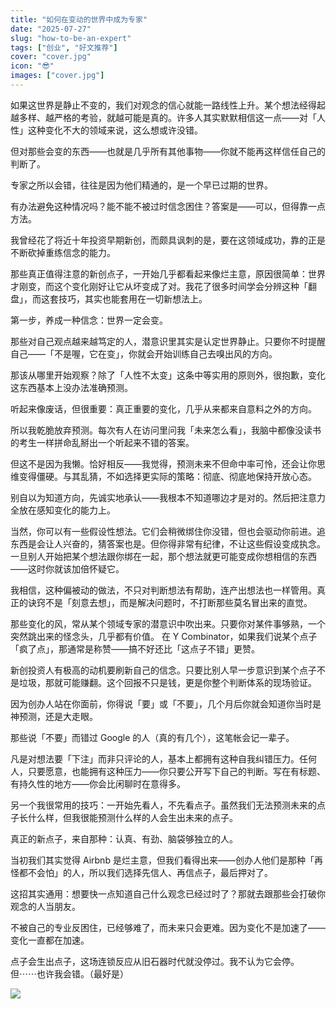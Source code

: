 ```yaml
---
title: "如何在变动的世界中成为专家"
date: "2025-07-27"
slug: "how-to-be-an-expert"
tags: ["创业", "好文推荐"]
cover: "cover.jpg"
icon: "😎"
images: ["cover.jpg"]
---
```

如果这世界是静止不变的，我们对观念的信心就能一路线性上升。某个想法经得起越多样、越严格的考验，就越可能是真的。许多人其实默默相信这一点——对「人性」这种变化不大的领域来说，这么想或许没错。



但对那些会变的东西——也就是几乎所有其他事物——你就不能再这样信任自己的判断了。



专家之所以会错，往往是因为他们精通的，是一个早已过期的世界。



有办法避免这种情况吗？能不能不被过时信念困住？答案是——可以，但得靠一点方法。



我曾经花了将近十年投资早期新创，而颇具讽刺的是，要在这领域成功，靠的正是不断砍掉重练信念的能力。



那些真正值得注意的新创点子，一开始几乎都看起来像烂主意，原因很简单：世界才刚变，而这个变化刚好让它从坏变成了对。我花了很多时间学会分辨这种「翻盘」，而这套技巧，其实也能套用在一切新想法上。



第一步，养成一种信念：世界一定会变。



那些对自己观点越来越笃定的人，潜意识里其实是认定世界静止。只要你不时提醒自己——「不是喔，它在变」，你就会开始训练自己去嗅出风的方向。



那该从哪里开始观察？除了「人性不太变」这条中等实用的原则外，很抱歉，变化这东西基本上没办法准确预测。



听起来像废话，但很重要：真正重要的变化，几乎从来都来自意料之外的方向。



所以我乾脆放弃预测。每次有人在访问里问我「未来怎么看」，我脑中都像没读书的考生一样拼命乱掰出一个听起来不错的答案。



但这不是因为我懒。恰好相反——我觉得，预测未来不但命中率可怜，还会让你思维变得僵硬。与其乱猜，不如选择更实际的策略：彻底、彻底地保持开放心态。



别自以为知道方向，先诚实地承认——我根本不知道哪边才是对的。然后把注意力全放在感知变化的能力上。



当然，你可以有一些假设性想法。它们会稍微绑住你没错，但也会驱动你前进。追东西是会让人兴奋的，猜答案也是。但你得非常有纪律，不让这些假设变成执念。
一旦别人开始把某个想法跟你绑在一起，那个想法就更可能变成你想相信的东西——这时你就该加倍怀疑它。



我相信，这种偏被动的做法，不只对判断想法有帮助，连产出想法也一样管用。真正的诀窍不是「刻意去想」，而是解决问题时，不打断那些莫名冒出来的直觉。



那些变化的风，常从某个领域专家的潜意识中吹出来。只要你对某件事够熟，一个突然跳出来的怪念头，几乎都有价值。
在 Y Combinator，如果我们说某个点子「疯了点」，那通常是称赞——搞不好还比「这点子不错」更赞。



新创投资人有极高的动机要刷新自己的信念。只要比别人早一步意识到某个点子不是垃圾，那就可能赚翻。这个回报不只是钱，更是你整个判断体系的现场验证。



因为创办人站在你面前，你得说「要」或「不要」，几个月后你就会知道你当时是神预测，还是大走眼。



那些说「不要」而错过 Google 的人（真的有几个），这笔帐会记一辈子。



凡是对想法要「下注」而非只评论的人，基本上都拥有这种自我纠错压力。任何人，只要愿意，也能拥有这种压力——你只要公开写下自己的判断。写在有标题、有持久性的地方——你会比闲聊时在意得多。



另一个我很常用的技巧：一开始先看人，不先看点子。虽然我们无法预测未来的点子长什么样，但我很能预测什么样的人会生出未来的点子。



真正的新点子，来自那种：认真、有劲、脑袋够独立的人。



当初我们其实觉得 Airbnb 是烂主意，但我们看得出来——创办人他们是那种「再怪都不会怕」的人，所以我们选择先信人、再信点子，最后押对了。



这招其实通用：想要快一点知道自己什么观念已经过时了？那就去跟那些会打破你观念的人当朋友。



不被自己的专业反困住，已经够难了，而未来只会更难。因为变化不是加速了——变化一直都在加速。



点子会生出点子，这场连锁反应从旧石器时代就没停过。我不认为它会停。
但⋯⋯也许我会错。（最好是）




![](https://prod-files-secure.s3.us-west-2.amazonaws.com/112d0858-5090-4d34-a606-b75eb8d65fd2/46476355-9cf3-4e99-9b7a-3531bc426380/1000202064.png?X-Amz-Algorithm=AWS4-HMAC-SHA256&X-Amz-Content-Sha256=UNSIGNED-PAYLOAD&X-Amz-Credential=ASIAZI2LB466QR22CFBI%2F20251021%2Fus-west-2%2Fs3%2Faws4_request&X-Amz-Date=20251021T144833Z&X-Amz-Expires=3600&X-Amz-Security-Token=IQoJb3JpZ2luX2VjEF8aCXVzLXdlc3QtMiJIMEYCIQDvcs2APVE47m%2FJpzivmLFwT264MKVOndWEw3R4BwpacQIhAM4BsB3J571dUp2pMmci8Rhyy9fJhaHFxcwK45aa46bwKv8DCBcQABoMNjM3NDIzMTgzODA1IgzStj0ZgeoGqbuQeC4q3AO3gJNLFmjqtkduI%2Fi7SQEnYa%2Faeid91m8AG2KVsKjCdghXif7y%2BhstAmdepNPM9FIqQaZ4DmCfCeoG1abvWBuAznxWr1jsmXhVyKuXs4bz8GZCta5cCiQL1dsab0Iy4Y6Uft%2BrVQwWpqW3Adpb7jVucIng5kye0IF%2Fj33%2FwNz8xvTIEgERb59W8L9fRjLqvOA%2BNFtFcdL7rXYZwyWoe6b8ha89qX0XkSIXDlwxw4E9SH9tDGddK%2BNttLQwHKcxPeZ68R6%2BRWbBTmvu49X3ViN469E7%2Bnd9R9NCxpdU5LYlY6Qm4Eqd9Qc42OCGeuvKrt5pKDGTCaQ9DhZIYLdK0YkKSyl%2F5DjmIrO9aDohMBVA0l3WNJTYpQLzOY4PT%2BkjhoUOCJ7jzsq6WAOFIiBgKAqD3MznIYtmBBdXfXMpr3h%2BjikKtxLXPCqMQPH0DFWnYJDsCd%2BeCxjPXwGbst1Lcjrjf3psMnwkZokqaQ9xr%2BNALSClsqj0jUbeABOJvdQt9Gdoz4HRmRE%2BPMCmrh3y%2FU2rmAErG6deXUMKSW4OUNrwbh9Xyir7UAQKCdzx5mGMGdJvB6DtE6sfSk14IC5uf5efYzm%2B7i%2F2Uz6MpefBr0wOMEsBDYOy%2FHShMZkzhTCprt7HBjqkASL8KRW1l9%2FdLPj8C8MgEokV2JVGwJ%2FHDPsoXqK3PMJAfQUhgwfbKz1tnQEoRBh1HI9hY0HhzFLLj90ZiWHNswvAGx0z4Pm8Ez3rC5UZrtKvZ1GB6HUHIN5EFS3Bdd13q%2Bqp9JNNRXcbk2dPuF7roP3E3XjETLeT1GaIl8%2FPKiUhYbjCGnZ5EHI%2BR%2Fp%2Bq0AonGJNUKb6UyFmmp6jKLC%2BDJBRJG2P&X-Amz-Signature=8fcede7effa8bc2de2dc6dd7b104b00451cd933d57c3b7f8b4e5f004fbe8da8b&X-Amz-SignedHeaders=host&x-amz-checksum-mode=ENABLED&x-id=GetObject)

